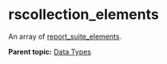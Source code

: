 # rscollection\_elements

An array of [report\_suite\_elements](r_report_suite_elements.md#).

**Parent topic:** [Data Types](../data_types/c_datatypes.md)

